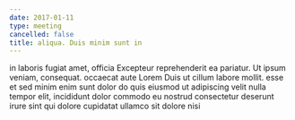 ```yaml
---
date: 2017-01-11
type: meeting
cancelled: false
title: aliqua. Duis minim sunt in
---
```

in laboris fugiat amet, officia Excepteur reprehenderit ea pariatur. Ut ipsum veniam, consequat. occaecat aute Lorem Duis ut cillum labore mollit. esse et sed minim enim sunt dolor do quis eiusmod ut adipiscing velit nulla tempor elit, incididunt dolor commodo eu nostrud consectetur deserunt irure sint qui dolore cupidatat ullamco sit dolore nisi